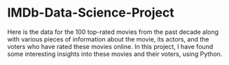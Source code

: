 # IMDb-Data-Science-Project
Here is the data for the 100 top-rated movies from the past decade along with various pieces of information about the movie, its actors, and the voters who have rated these movies online. In this project, I have found some interesting insights into these movies and their voters, using Python.
